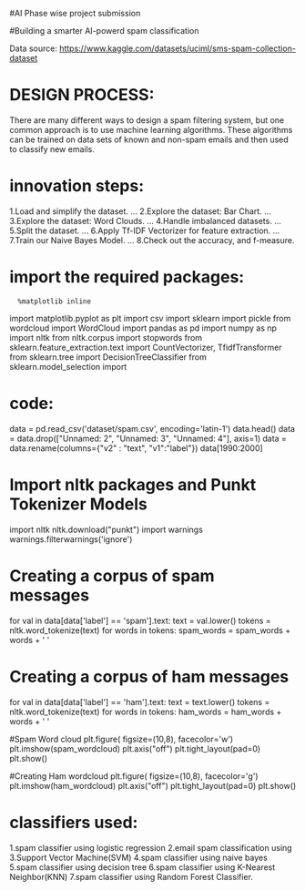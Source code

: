 #AI Phase wise project submission

#Building a smarter AI-powerd spam classification

Data source: https://www.kaggle.com/datasets/uciml/sms-spam-collection-dataset

# DESIGN PROCESS:
There are many different ways to design a spam filtering system, but one common approach is to use machine learning algorithms. These algorithms can be trained on data sets of known and non-spam emails and then used to classify new emails.

# innovation steps:
  1.Load and simplify the dataset. ...
2.Explore the dataset: Bar Chart. ...
3.Explore the dataset: Word Clouds. ...
4.Handle imbalanced datasets. ...
5.Split the dataset. ...
6.Apply Tf-IDF Vectorizer for feature extraction. ...
7.Train our Naive Bayes Model. ...
8.Check out the accuracy, and f-measure.

# import the required packages:
      %matplotlib inline
import matplotlib.pyplot as plt
import csv
import sklearn
import pickle
from wordcloud import WordCloud
import pandas as pd
import numpy as np
import nltk
from nltk.corpus import stopwords
from sklearn.feature_extraction.text import CountVectorizer, TfidfTransformer
from sklearn.tree import DecisionTreeClassifier
from sklearn.model_selection import

# code:
data = pd.read_csv('dataset/spam.csv', encoding='latin-1')
data.head()
data = data.drop(["Unnamed: 2", "Unnamed: 3", "Unnamed: 4"], axis=1)
data = data.rename(columns={"v2" : "text", "v1":"label"})
data[1990:2000]

# Import nltk packages and Punkt Tokenizer Models
import nltk
nltk.download("punkt")
import warnings
warnings.filterwarnings('ignore')

# Creating a corpus of spam messages
for val in data[data['label'] == 'spam'].text:
    text = val.lower()
    tokens = nltk.word_tokenize(text)
    for words in tokens:
        spam_words = spam_words + words + ' '

# Creating a corpus of ham messages
for val in data[data['label'] == 'ham'].text:
    text = text.lower()
    tokens = nltk.word_tokenize(text)
    for words in tokens:
        ham_words = ham_words + words + ' '

#Spam Word cloud
plt.figure( figsize=(10,8), facecolor='w')
plt.imshow(spam_wordcloud)
plt.axis("off")
plt.tight_layout(pad=0)
plt.show()

#Creating Ham wordcloud
plt.figure( figsize=(10,8), facecolor='g')
plt.imshow(ham_wordcloud)
plt.axis("off")
plt.tight_layout(pad=0)
plt.show()

# classifiers used:
1.spam classifier using logistic regression
2.email spam classification using 3.Support Vector Machine(SVM)
4.spam classifier using naive bayes
5.spam classifier using decision tree
6.spam classifier using K-Nearest Neighbor(KNN)
7.spam classifier using Random Forest Classifier.
